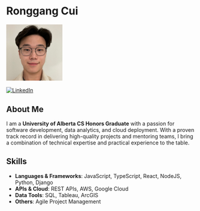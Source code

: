 # Ronggang Cui

<img src="https://github.com/RonggangCui/RonggangCui/blob/main/profile_photo.jpeg" alt="Profile Picture" width="150">


[![LinkedIn](https://img.shields.io/badge/LinkedIn-Profile-blue)](http://linkedin.com/in/ronggang-cui/)

## About Me

I am a **University of Alberta CS Honors Graduate** with a passion for software development, data analytics, and cloud deployment. With a proven track record in delivering high-quality projects and mentoring teams, I bring a combination of technical expertise and practical experience to the table.

## Skills

- **Languages & Frameworks**: JavaScript, TypeScript, React, NodeJS, Python, Django
- **APIs & Cloud**: REST APIs, AWS, Google Cloud
- **Data Tools**: SQL, Tableau, ArcGIS
- **Others**: Agile Project Management
